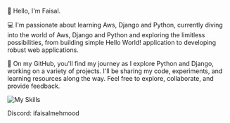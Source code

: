 👋 Hello, I'm Faisal.

💻 I'm passionate about learning Aws, Django and Python, currently diving into the world of  Aws, Django and Python and exploring the limitless possibilities, from building simple Hello World! application to developing robust web applications.

🌟 On my GitHub, you'll find my journey as I explore Python and Django, working on a variety of projects. I'll be sharing my code, experiments, and learning resources along the way. Feel free to explore, collaborate, and provide feedback.


![My Skills](https://skillicons.dev/icons?i=django,py)


Discord: ifaisalmehmood
